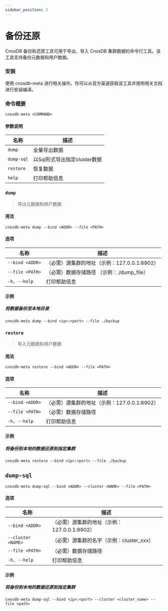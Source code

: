 ```yaml
---
sidebar_position: 3
---
```


# 备份还原

CnosDB 备份和还原工具可用于导出、导入 CnosDB 集群数据的命令行工具。该工具支持备份元数据和用户数据。


### 安装

使用 cnosdb-meta 进行相关操作。你可以从官方渠道获取该工具并按照相关文档进行安装编译。

### 命令概要

`cnosdb-meta <COMMAND>`

#### 参数说明

| 名称        | 描述     |
|-----------|--------|
| `dump`  | 全量导出数据 |
| `dump-sql`  | 以Sql形式导出指定cluster数据 |
| `restore` | 恢复数据   |
| `help`    | 打印帮助信息 |

### `dump`

> 导出元数据和用户数据
>

#### 用法

```shell
cnosdb-meta dump --bind <ADDR> --file <PATH>
```

#### 选项

| 名称                  | 描述                                          |
|---------------------|---------------------------------------------|
| `--bind <ADDR>`   | （必需）源集群的地址（示例：127.0.0.1:8902） |
| `--file <PATH>` | （必需）数据存储路径   （示例：./dump_file）                               |
| `-h, --help`        | 打印帮助信息                                      |

#### 示例

##### 将数据备份至本地目录

```shell
cnosdb-meta dump --bind <ip>:<port> --file ./backup
```

### `restore`

> 导入元数据和用户数据

#### 用法

```shell
cnosdb-meta restore --bind <ADDR> --file <PATH>
```

#### 选项

| 名称                  | 描述                                           |
|---------------------|----------------------------------------------|
| `--bind <ADDR>`   | （必需）源集群的地址（示例：127.0.0.1:8902） |
| `--file <PATH>` | （必需）数据存储路径                                   |
| `-h, --help`        | 打印帮助信息                                       |

#### 示例

##### 将备份到本地的数据还原到指定集群

```shell
cnosdb-meta restore --bind <ip>:<port> --file ./backup
```


## `dump-sql`

```shell
cnosdb-meta dump-sql --bind <ADDR> --cluster <NAME> --file <PATH>
```
#### 选项

| 名称                  | 描述                                           |
|---------------------|----------------------------------------------|
| `--bind <ADDR>`   | （必需）源集群的地址（示例：127.0.0.1:8902） |
| `--cluster <NAME>`   | （必需）源集群的名字（示例：cluster_xxx） |
| `--file <PATH>` | （必需）数据存储路径                                   |
| `-h, --help`        | 打印帮助信息                                       |

#### 示例

##### 将备份到本地的数据还原到指定集群

```shell
cnosdb-meta dump-sql --bind <ip>:<port> --cluster <cluster_name> --file <path>
```

